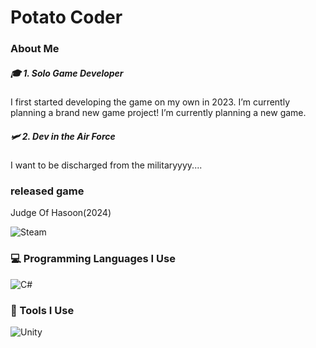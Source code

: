 # Potato Coder

### About Me

##### 🎓 1. Solo Game Developer  
I first started developing the game on my own in 2023.
I’m currently planning a brand new game project! I’m currently planning a new game.

##### 🛩️ 2. Dev in the Air Force  
I want to be discharged from the militaryyyy....


### released game
Judge Of Hasoon(2024)

![Steam](https://img.shields.io/badge/steam-%23000000.svg?style=for-the-badge&logo=steam&logoColor=white)


### 💻 Programming Languages I Use

![C#](https://img.shields.io/badge/C%23-239120.svg?&style=for-the-badge&logo=c-sharp&logoColor=white)


### 🔧 Tools I Use

![Unity](https://img.shields.io/badge/unity-%23000000.svg?style=for-the-badge&logo=unity&logoColor=white)

